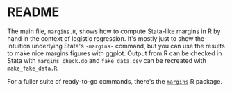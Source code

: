 # README

The main file, `margins.R`, shows how to compute Stata-like margins in
R by hand in the context of logistic regression. It's mostly just to
show the intuition underlying Stata's `-margins-` command, but you
can use the results to make nice margins figures with ggplot. Output
from R can be checked in Stata with `margins_check.do` and
`fake_data.csv` can be recreated with `make_fake_data.R`.

For a fuller suite of ready-to-go commands, there's the
[`margins`](https://cran.r-project.org/web/packages/margins/vignettes/Introduction.html)
R package.
